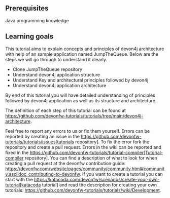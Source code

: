 ## Prerequisites

Java programming knowledge

## Learning goals

This tutorial aims to explain concepts and principles of devon4j architecture with help of an sample application named JumpTheQueue. Below are the steps we will go through to understand it clearly.

* Clone JumpTheQueue repository
* Understand devon4j application structure 
* Understand Key and architectural principles followed by devon4j
* Understand devon4j application architecture

By end of this tutorial you will have detailed understanding of principles followed by devon4j application as well as its structure and architecture. 




The definition of each step of this tutorial can be found at https://github.com/devonfw-tutorials/tutorials/tree/main/devon4j-architecture. 

Feel free to report any errors to us or fix them yourself. Errors can be reported by creating an issue in the https://github.com/devonfw-tutorials/tutorials/issues[tutorials repository]. To fix the error fork the repository and create a pull request. Errors in the wiki can be reported and fixed in the https://github.com/devonfw-tutorials/tutorial-compiler[Tutorial-compiler repository].
You can find a description of what to look for when creating a pull request at the devonfw contribution guide: https://devonfw.com/website/pages/community/community.html#community.asciidoc_contributing-to-devonfw. If you want to create a tutorial you can start with the https://katacoda.com/devonfw/scenarios/create-your-own-tutorial[katacoda tutorial] and read the description for creating your own tutorials: https://github.com/devonfw-tutorials/tutorials/wiki/Development.

